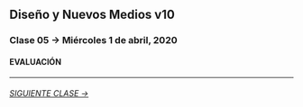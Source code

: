 ## Diseño y Nuevos Medios v10 

### Clase 05 → Miércoles 1 de abril, 2020

#### EVALUACIÓN

- - - - - - - 

###### [SIGUIENTE CLASE →](https://github.com/profesorfaco/dno037-2020/tree/gh-pages/clase-06)
